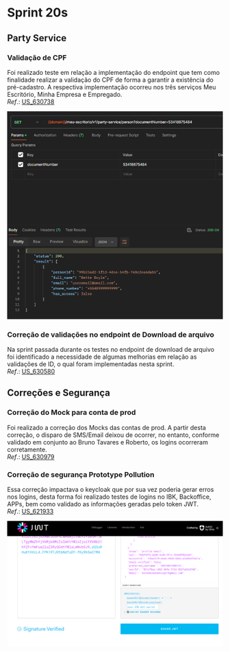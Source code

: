 # Sprint 20s

## Party Service
### Validação de CPF
Foi realizado teste em relação a implementação do endpoint que tem como finalidade realizar a validação do CPF de forma a garantir a existência do pré-cadastro. A respectiva implementação ocorreu nos três serviços Meu Escritório, Minha Empresa e Empregado.</br>
*Ref*.: [US_630738](https://dev.azure.com/tr-ggo/TR%20Fintech/_workitems/edit/630738)

![ValidaçãoCPF](./arquivos/Screenshot_21.png)

### Correção de validações no endpoint de Download de arquivo
Na sprint passada durante os testes no endpoint de download de arquivo foi identificado a necessidade de algumas melhorias em relação as validações de ID, o qual foram implementadas nesta sprint.</br>
*Ref*.: [US_630580](https://dev.azure.com/tr-ggo/TR%20Fintech/_workitems/edit/630580)

## Correções e Segurança
### Correção do Mock para conta de prod
Foi realizado a correção dos Mocks das contas de prod. A partir desta correção, o disparo de SMS/Email deixou de ocorrer, no entanto, conforme validado em conjunto ao Bruno Tavares e Roberto, os logins ocorreram corretamente.</br>
*Ref*.: [US_630979](https://dev.azure.com/tr-ggo/TR%20Fintech/_workitems/edit/630979)

### Correção de segurança Prototype Pollution
Essa correção impactava o keycloak que por sua vez poderia gerar erros nos logins, desta forma foi realizado testes de logins no IBK, Backoffice, APPs, bem como validado as informações geradas pelo token JWT.</br>
*Ref*.: [US_621933](https://dev.azure.com/tr-ggo/TR%20Fintech/_workitems/edit/621933)

![TokenJWT](./arquivos/validade_jwt.png)